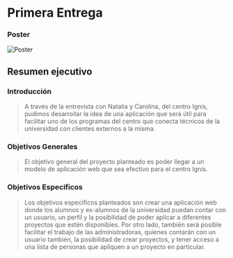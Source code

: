 # Primera Entrega

### Poster
![Poster]((https://github.com/ucudal/pii_2019_equipo4/blob/master/Posters/Poster.jpeg))

## Resumen ejecutivo

### **Introducción**

>A través de la entrevista con Natalia y Carolina, del centro Ignis, pudimos desarrollar la idea de una aplicación que será útil para facilitar uno de los programas del centro que conecta técnicos de la universidad con clientes externos a la misma.

### **Objetivos Generales**

>El objetivo general del proyecto planteado es poder llegar a un modelo de aplicación web que sea efectivo para el centro Ignis.

### **Objetivos Especificos**

>Los objetivos específicos planteados son crear una aplicación web donde los alumnos y ex-alumnos de la universidad puedan contar con un usuario, un perfil y la posibilidad de poder aplicar a diferentes proyectos que estén disponibles. Por otro lado, también será posible facilitar el trabajo de las administradoras, quienes contarán con un usuario también, la posibilidad de crear proyectos, y tener acceso a una lista de personas que apliquen a un proyecto en particular.
